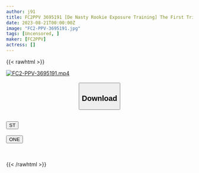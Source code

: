 ```yaml
---
author: j91
title: FC2PPV 3695191 [De Nasty Rookie Exposure Training] The First Trial Imposed On A De Nasty Sister Who Became A Disciple Of Master Magnum. Exposure T*****e Sex Spree Saddle Everywhere
date: 2023-08-21T00:00:00Z
image: "FC2-PPV-3695191.jpg"
tags: [Uncensored, ]
maker: [FC2PPV]
actress: []
---
```



{{< rawhtml >}}

<div class="video" data-videoid="4XYvogKoJkFKXBy">
    <a href="javascript:;">
        <img src="https://my.j91.asia/posts/FC2-PPV-3695191/FC2-PPV-3695191.jpg" width="WIDTH" height="HEIGHT" alt="FC2-PPV-3695191.mp4" loading="lazy">
    </a>
</div>

<script type="text/javascript" src="https://j91.asia/asset/on-demand-st.js"></script>

<br>
  <link rel="stylesheet" href="https://j91.asia/asset/bs5.css">
  
  <center>
  <button class="btn btn-primary" type="button" data-bs-toggle="collapse" data-bs-target=".multi-collapse" aria-expanded="false" aria-controls="multiCollapseExample1 multiCollapseExample2"><h2>Download</h2></button></center>
</p>
<div class="row">
  <div class="col">
    <div class="collapse multi-collapse" id="multiCollapseExample1">
      <div class="card card-body">
	      	      <br>
<div class="buttons">  
<a href="https://streamtape.to/v/4XYvogKoJkFKXBy"><button class="btn-hover color-3"><i class="fa fa-download"></i> ST</button></a></div>
    </div>
  </div>
</div>
  <div class="col">
    <div class="collapse multi-collapse" id="multiCollapseExample2">
      <div class="card card-body">
	      <br>
<div class="buttons">
    <a href="https://oneupload.to/zmi4fn9mhz02"><button class="btn-hover color-9"><i class="fa fa-download"></i> ONE</button></a></div>
<br><br>
      </div>
    </div>
  </div>
</div>

{{< /rawhtml >}}